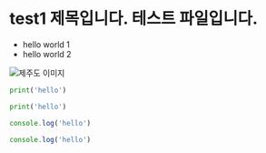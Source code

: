 # test1 제목입니다. 테스트 파일입니다.

* hello world 1
* hello world 2

![제주도 이미지](img/a.jpeg)

```python
print('hello')
```

```py
print('hello')
```

```javascript
console.log('hello')
```

```js
console.log('hello')
```